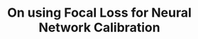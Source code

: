 ---
title: "On using Focal Loss for Neural Network Calibration"
year: 2020
pdf_url: "publications/2020/Calibration_Focal_Loss_ICML_UDL.pdf"
category: "vision"
author_list: "Jishnu Mukhoti, Viveka Kulharia, Amartya Sanyal, Stuart Golodetz, Philip H.S. Torr, Puneet Kumar Dokania"
grant: "MURI"
pub_in: "ICML Uncertainty and Robustness in Deep Learning (UDL) workshop 2020"
---